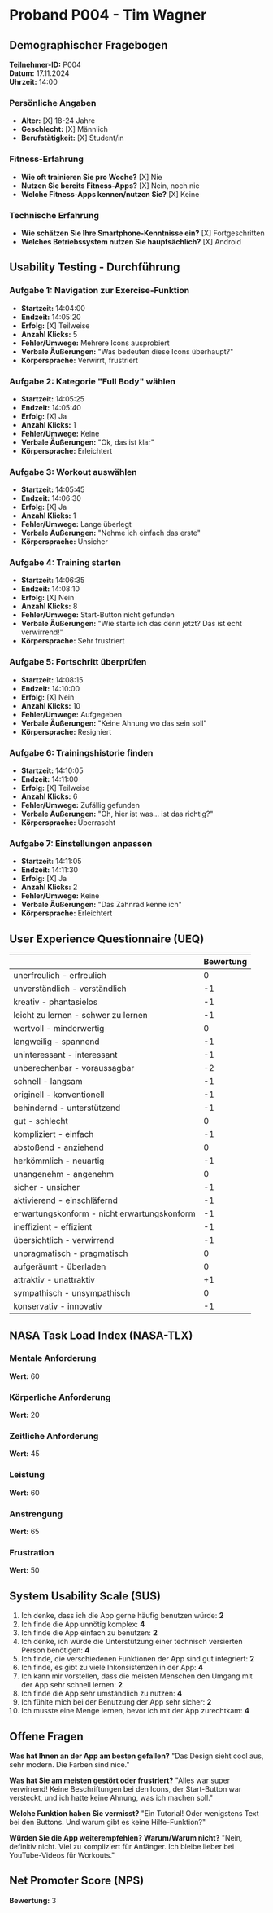 # Proband P004 - Tim Wagner

## Demographischer Fragebogen

**Teilnehmer-ID:** P004  
**Datum:** 17.11.2024  
**Uhrzeit:** 14:00

### Persönliche Angaben
- **Alter:** [X] 18-24 Jahre
- **Geschlecht:** [X] Männlich
- **Berufstätigkeit:** [X] Student/in

### Fitness-Erfahrung
- **Wie oft trainieren Sie pro Woche?** [X] Nie
- **Nutzen Sie bereits Fitness-Apps?** [X] Nein, noch nie
- **Welche Fitness-Apps kennen/nutzen Sie?** [X] Keine

### Technische Erfahrung
- **Wie schätzen Sie Ihre Smartphone-Kenntnisse ein?** [X] Fortgeschritten
- **Welches Betriebssystem nutzen Sie hauptsächlich?** [X] Android

## Usability Testing - Durchführung

### Aufgabe 1: Navigation zur Exercise-Funktion
- **Startzeit:** 14:04:00
- **Endzeit:** 14:05:20
- **Erfolg:** [X] Teilweise
- **Anzahl Klicks:** 5
- **Fehler/Umwege:** Mehrere Icons ausprobiert
- **Verbale Äußerungen:** "Was bedeuten diese Icons überhaupt?"
- **Körpersprache:** Verwirrt, frustriert

### Aufgabe 2: Kategorie "Full Body" wählen
- **Startzeit:** 14:05:25
- **Endzeit:** 14:05:40
- **Erfolg:** [X] Ja
- **Anzahl Klicks:** 1
- **Fehler/Umwege:** Keine
- **Verbale Äußerungen:** "Ok, das ist klar"
- **Körpersprache:** Erleichtert

### Aufgabe 3: Workout auswählen
- **Startzeit:** 14:05:45
- **Endzeit:** 14:06:30
- **Erfolg:** [X] Ja
- **Anzahl Klicks:** 1
- **Fehler/Umwege:** Lange überlegt
- **Verbale Äußerungen:** "Nehme ich einfach das erste"
- **Körpersprache:** Unsicher

### Aufgabe 4: Training starten
- **Startzeit:** 14:06:35
- **Endzeit:** 14:08:10
- **Erfolg:** [X] Nein
- **Anzahl Klicks:** 8
- **Fehler/Umwege:** Start-Button nicht gefunden
- **Verbale Äußerungen:** "Wie starte ich das denn jetzt? Das ist echt verwirrend!"
- **Körpersprache:** Sehr frustriert

### Aufgabe 5: Fortschritt überprüfen
- **Startzeit:** 14:08:15
- **Endzeit:** 14:10:00
- **Erfolg:** [X] Nein
- **Anzahl Klicks:** 10
- **Fehler/Umwege:** Aufgegeben
- **Verbale Äußerungen:** "Keine Ahnung wo das sein soll"
- **Körpersprache:** Resigniert

### Aufgabe 6: Trainingshistorie finden
- **Startzeit:** 14:10:05
- **Endzeit:** 14:11:00
- **Erfolg:** [X] Teilweise
- **Anzahl Klicks:** 6
- **Fehler/Umwege:** Zufällig gefunden
- **Verbale Äußerungen:** "Oh, hier ist was... ist das richtig?"
- **Körpersprache:** Überrascht

### Aufgabe 7: Einstellungen anpassen
- **Startzeit:** 14:11:05
- **Endzeit:** 14:11:30
- **Erfolg:** [X] Ja
- **Anzahl Klicks:** 2
- **Fehler/Umwege:** Keine
- **Verbale Äußerungen:** "Das Zahnrad kenne ich"
- **Körpersprache:** Erleichtert

## User Experience Questionnaire (UEQ)

| | Bewertung |
|---|---|
| unerfreulich - erfreulich | 0 |
| unverständlich - verständlich | -1 |
| kreativ - phantasielos | -1 |
| leicht zu lernen - schwer zu lernen | -1 |
| wertvoll - minderwertig | 0 |
| langweilig - spannend | -1 |
| uninteressant - interessant | -1 |
| unberechenbar - voraussagbar | -2 |
| schnell - langsam | -1 |
| originell - konventionell | -1 |
| behindernd - unterstützend | -1 |
| gut - schlecht | 0 |
| kompliziert - einfach | -1 |
| abstoßend - anziehend | 0 |
| herkömmlich - neuartig | -1 |
| unangenehm - angenehm | 0 |
| sicher - unsicher | -1 |
| aktivierend - einschläfernd | -1 |
| erwartungskonform - nicht erwartungskonform | -1 |
| ineffizient - effizient | -1 |
| übersichtlich - verwirrend | -1 |
| unpragmatisch - pragmatisch | 0 |
| aufgeräumt - überladen | 0 |
| attraktiv - unattraktiv | +1 |
| sympathisch - unsympathisch | 0 |
| konservativ - innovativ | -1 |

## NASA Task Load Index (NASA-TLX)

### Mentale Anforderung
**Wert:** 60

### Körperliche Anforderung
**Wert:** 20

### Zeitliche Anforderung
**Wert:** 45

### Leistung
**Wert:** 60

### Anstrengung
**Wert:** 65

### Frustration
**Wert:** 50

## System Usability Scale (SUS)

1. Ich denke, dass ich die App gerne häufig benutzen würde: **2**
2. Ich finde die App unnötig komplex: **4**
3. Ich finde die App einfach zu benutzen: **2**
4. Ich denke, ich würde die Unterstützung einer technisch versierten Person benötigen: **4**
5. Ich finde, die verschiedenen Funktionen der App sind gut integriert: **2**
6. Ich finde, es gibt zu viele Inkonsistenzen in der App: **4**
7. Ich kann mir vorstellen, dass die meisten Menschen den Umgang mit der App sehr schnell lernen: **2**
8. Ich finde die App sehr umständlich zu nutzen: **4**
9. Ich fühlte mich bei der Benutzung der App sehr sicher: **2**
10. Ich musste eine Menge lernen, bevor ich mit der App zurechtkam: **4**

## Offene Fragen

**Was hat Ihnen an der App am besten gefallen?**
"Das Design sieht cool aus, sehr modern. Die Farben sind nice."

**Was hat Sie am meisten gestört oder frustriert?**
"Alles war super verwirrend! Keine Beschriftungen bei den Icons, der Start-Button war versteckt, und ich hatte keine Ahnung, was ich machen soll."

**Welche Funktion haben Sie vermisst?**
"Ein Tutorial! Oder wenigstens Text bei den Buttons. Und warum gibt es keine Hilfe-Funktion?"

**Würden Sie die App weiterempfehlen? Warum/Warum nicht?**
"Nein, definitiv nicht. Viel zu kompliziert für Anfänger. Ich bleibe lieber bei YouTube-Videos für Workouts."

## Net Promoter Score (NPS)
**Bewertung:** 3
